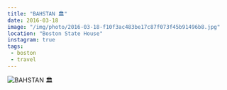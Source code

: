 ```yaml
---
title: "BAHSTAN 🏛"
date: 2016-03-18
image: "/img/photo/2016-03-18-f10f3ac483be17c87f073f45b91496b8.jpg"
location: "Boston State House"
instagram: true
tags:
 - boston
 - travel
---
```


![BAHSTAN 🏛](/img/photo/2016-03-18-f10f3ac483be17c87f073f45b91496b8.jpg)
